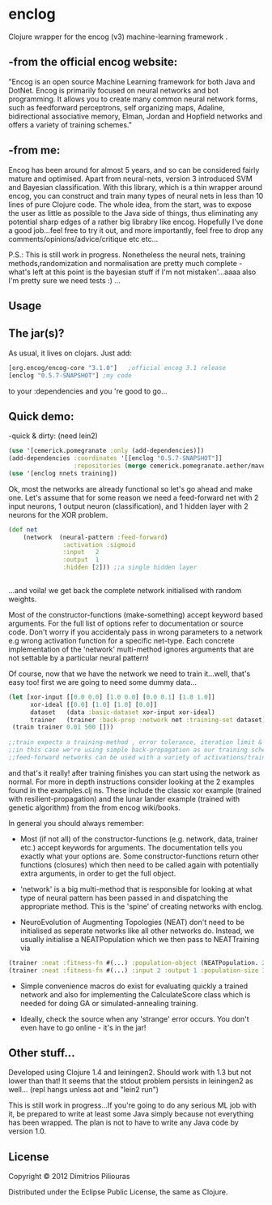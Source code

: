# enclog

Clojure wrapper for the encog (v3) machine-learning framework .


-from the official encog website:
---------------------------------
"Encog is an open source Machine Learning framework for both Java and DotNet. Encog is primarily focused on neural networks and bot programming. It allows you to  create many common neural network forms, such as feedforward perceptrons, self organizing maps, Adaline, bidirectional associative memory, Elman, Jordan and Hopfield networks and offers a variety of training schemes."

-from me:
---------
Encog has been around for almost 5 years, and so can be considered fairly mature and optimised. Apart from neural-nets, version 3 introduced SVM and Bayesian classification. With this library, which is a thin wrapper around encog, you can construct and train many types of neural nets in less than 10 lines of pure Clojure code. The whole idea, from the start, was to expose the user as little as possible to the Java side of things, thus eliminating any potential sharp edges of a rather big librabry like encog. Hopefully I've done a good job...feel free to try it out, and more importantly, feel free to drop any comments/opinions/advice/critique etc etc...

P.S.: This is still work in progress. Nonetheless the neural nets, training methods,randomization and normalisation are pretty much complete - what's left at this point is the bayesian stuff if I'm not mistaken'...aaaa also I'm pretty sure we need tests :) ...  


## Usage

The jar(s)?
-------------------

As usual, it lives on clojars. Just add:
``` clojure
[org.encog/encog-core "3.1.0"]   ;official encog 3.1 release 
[enclog "0.5.7-SNAPSHOT"] ;my code
```
to your :dependencies and you 're good to go...


Quick demo:
-------------
-quick & dirty: (need lein2)

``` clojure
(use '[cemerick.pomegranate :only (add-dependencies)])
(add-dependencies :coordinates '[[enclog "0.5.7-SNAPSHOT"]] 
                  :repositories (merge cemerick.pomegranate.aether/maven-central {"clojars" "http://clojars.org/repo"}))
(use '[enclog nnets training])
```

Ok, most the networks are already functional so let's go ahead and make one. Let's assume that for some reason we need a feed-forward net with 2 input neurons, 1 output neuron (classification), and 1 hidden layer with 2 neurons for the XOR problem.

``` clojure
(def net  
    (network  (neural-pattern :feed-forward) 
               :activation :sigmoid 
               :input   2
               :output  1
               :hidden [2])) ;;a single hidden layer 
                                    
```
...and voila! we get back the complete network initialised with random weights.

Most of the constructor-functions (make-something) accept keyword based arguments. For the full list of options refer to documentation or source code. Don't worry if you accidentaly pass in wrong parameters to a network e.g wrong activation function for a specific net-type. Each concrete implementation of the 'network' multi-method ignores arguments that are not settable by a particular neural pattern!

Of course, now that we have the network we need to train it...well, that's easy too!
first we are going to need some dummy data...

``` clojure
(let [xor-input [[0.0 0.0] [1.0 0.0] [0.0 0.1] [1.0 1.0]]
      xor-ideal [[0.0] [1.0] [1.0] [0.0]] 
      dataset   (data :basic-dataset xor-input xor-ideal)
      trainer   (trainer :back-prop :network net :training-set dataset)]
 (train trainer 0.01 500 []))
  
;;train expects a training-method , error tolerance, iteration limit & strategies (possibly none)
;;in this case we're using simple back-propagation as our training scheme of preference.
;;feed-forward networks can be used with a variety of activations/trainers.
```

and that's it really!
after training finishes you can start using the network as normal. For more in depth instructions consider looking at the 2 examples found in the examples.clj ns. These include the classic xor example (trained with resilient-propagation) and the lunar lander example (trained with genetic algorithm) from the from encog wiki/books.

In general you should always remember:
- Most (if not all) of the constructor-functions (e.g. network, data, trainer etc.) accept keywords for arguments. The documentation tells you exactly what your options are. Some constructor-functions return other functions (closures) which then need to be called again with potentially extra arguments, in order to get the full object. 

- 'network' is a big multi-method that is responsible for looking at what type of neural pattern has been passed in and dispatching the appropriate method. This is the 'spine' of creating networks with enclog.

- NeuroEvolution of Augmenting Topologies (NEAT) don't need to be initialised as seperate networks like all other networks do. Instead, we usually initialise a NEATPopulation which we then pass to NEATTraining via 
``` clojure
(trainer :neat :fitness-fn #(...) :population-object (NEATPopulation. 2 1 1000)) ;;settable population object
(trainer :neat :fitness-fn #(...) :input 2 :output 1 :population-size 1000)  ;;a brand new population with default parameters
```     

- Simple convenience macros do exist for evaluating quickly a trained network and also for implementing the CalculateScore class which is needed for doing GA or simulated-annealing training.

- Ideally, check the source when any 'strange' error occurs. You don't even have to go online - it's in the jar!

Other stuff...
----------------
Developed using Clojure 1.4 and leiningen2.
Should work with 1.3 but not lower than that!
It seems that the stdout problem persists in leiningen2 as well... (repl hangs unless aot and "lein2 run")


This is still work in progress...If you're going to do any serious ML job with it, be prepared to write at least some Java simply because not everything has been wrapped. The plan is not to have to write any Java code by version 1.0. 

## License

Copyright © 2012 Dimitrios Piliouras

Distributed under the Eclipse Public License, the same as Clojure.
